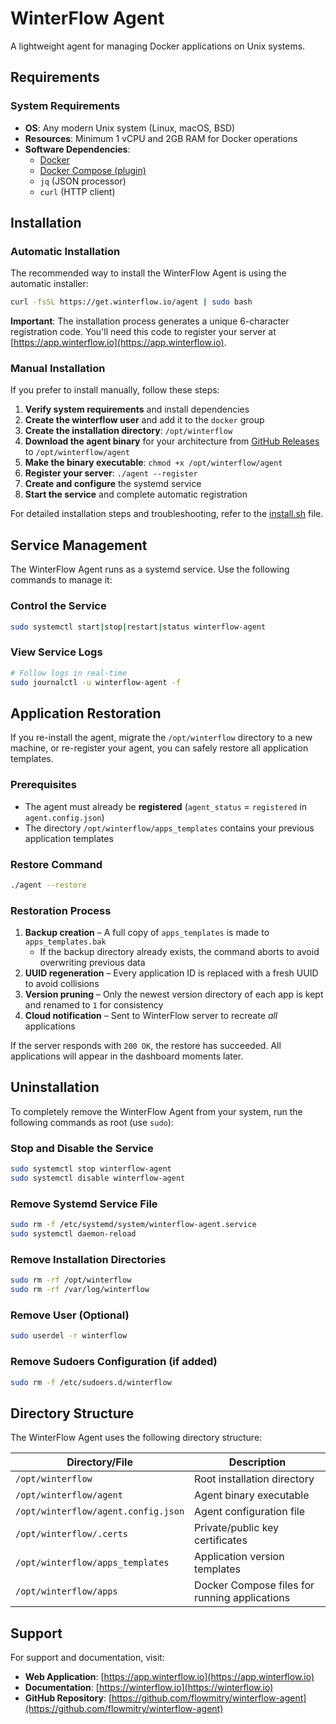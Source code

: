 # WinterFlow Agent

A lightweight agent for managing Docker applications on Unix systems.

## Requirements

### System Requirements
- **OS**: Any modern Unix system (Linux, macOS, BSD)
- **Resources**: Minimum 1 vCPU and 2GB RAM for Docker operations
- **Software Dependencies**:
  - [Docker](https://docs.docker.com/engine/install/)
  - [Docker Compose (plugin)](https://docs.docker.com/compose/install/linux/)
  - `jq` (JSON processor)
  - `curl` (HTTP client)

## Installation

### Automatic Installation

The recommended way to install the WinterFlow Agent is using the automatic installer:

```bash
curl -fsSL https://get.winterflow.io/agent | sudo bash
```

**Important**: The installation process generates a unique 6-character registration code. You'll need this code to register your server at [https://app.winterflow.io](https://app.winterflow.io).

### Manual Installation

If you prefer to install manually, follow these steps:

1. **Verify system requirements** and install dependencies
2. **Create the winterflow user** and add it to the `docker` group
3. **Create the installation directory**: `/opt/winterflow`
4. **Download the agent binary** for your architecture from [GitHub Releases](https://github.com/flowmitry/winterflow-agent/releases) to `/opt/winterflow/agent`
5. **Make the binary executable**: `chmod +x /opt/winterflow/agent`
6. **Register your server**: `./agent --register`
7. **Create and configure** the systemd service
8. **Start the service** and complete automatic registration

For detailed installation steps and troubleshooting, refer to the [install.sh](./install.sh) file.

## Service Management

The WinterFlow Agent runs as a systemd service. Use the following commands to manage it:

### Control the Service

```bash
sudo systemctl start|stop|restart|status winterflow-agent
```

### View Service Logs

```bash
# Follow logs in real-time
sudo journalctl -u winterflow-agent -f
```

## Application Restoration

If you re-install the agent, migrate the `/opt/winterflow` directory to a new machine, or re-register your agent, you can safely restore all application templates.

### Prerequisites
- The agent must already be **registered** (`agent_status` = `registered` in `agent.config.json`)
- The directory `/opt/winterflow/apps_templates` contains your previous application templates

### Restore Command

```bash
./agent --restore
```

### Restoration Process

1. **Backup creation** – A full copy of `apps_templates` is made to `apps_templates.bak`
   - If the backup directory already exists, the command aborts to avoid overwriting previous data
2. **UUID regeneration** – Every application ID is replaced with a fresh UUID to avoid collisions
3. **Version pruning** – Only the newest version directory of each app is kept and renamed to `1` for consistency
4. **Cloud notification** – Sent to WinterFlow server to recreate *all* applications

If the server responds with `200 OK`, the restore has succeeded. All applications will appear in the dashboard moments later.

## Uninstallation

To completely remove the WinterFlow Agent from your system, run the following commands as root (use `sudo`):

### Stop and Disable the Service

```bash
sudo systemctl stop winterflow-agent
sudo systemctl disable winterflow-agent
```

### Remove Systemd Service File

```bash
sudo rm -f /etc/systemd/system/winterflow-agent.service
sudo systemctl daemon-reload
```

### Remove Installation Directories

```bash
sudo rm -rf /opt/winterflow
sudo rm -rf /var/log/winterflow
```

### Remove User (Optional)

```bash
sudo userdel -r winterflow
```

### Remove Sudoers Configuration (if added)

```bash
sudo rm -f /etc/sudoers.d/winterflow
```

## Directory Structure

The WinterFlow Agent uses the following directory structure:

| Directory/File | Description |
|----------------|-------------|
| `/opt/winterflow` | Root installation directory |
| `/opt/winterflow/agent` | Agent binary executable |
| `/opt/winterflow/agent.config.json` | Agent configuration file |
| `/opt/winterflow/.certs` | Private/public key certificates |
| `/opt/winterflow/apps_templates` | Application version templates |
| `/opt/winterflow/apps` | Docker Compose files for running applications |

## Support

For support and documentation, visit:
- **Web Application**: [https://app.winterflow.io](https://app.winterflow.io)
- **Documentation**: [https://winterflow.io](https://winterflow.io)
- **GitHub Repository**: [https://github.com/flowmitry/winterflow-agent](https://github.com/flowmitry/winterflow-agent)
